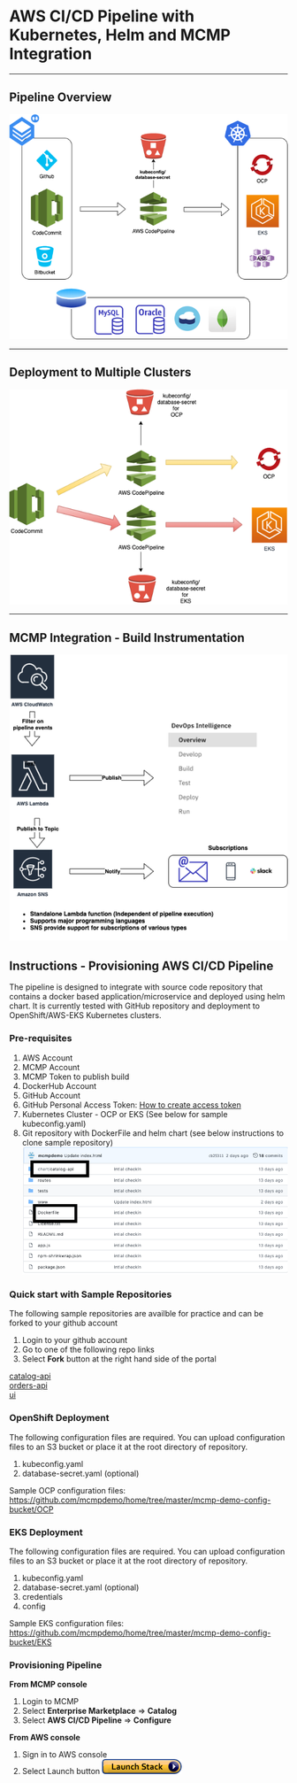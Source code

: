 # AWS CI/CD Pipeline with Kubernetes, Helm and MCMP Integration

---
## Pipeline Overview 
![CFN AWS Pipeline](aws-overview.png)

---
## Deployment to Multiple Clusters
![CFN AWS Pipeline](aws-multiple-clusters.png)

---
## MCMP Integration - Build Instrumentation
![CFN AWS Pipeline](aws-pipeline-mcmp-integration.png)

## Instructions - Provisioning AWS CI/CD Pipeline
   The pipeline is designed to integrate with source code repository that contains a docker based application/microservice and deployed using helm chart.
   It is currently tested with GitHub repository and deployment to OpenShift/AWS-EKS Kubernetes clusters.
   ### Pre-requisites
   1. AWS Account
   2. MCMP Account
   3. MCMP Token to publish build 
   4. DockerHub Account
   5. GitHub Account
   6. GitHub Personal Access Token: [How to create access token](https://docs.github.com/en/github/authenticating-to-github/creating-a-personal-access-token) 
   7. Kubernetes Cluster - OCP or EKS  (See below for sample kubeconfig.yaml) 
   8. Git repository with DockerFile and helm chart (see below instructions to clone sample repository)
        ![GitHub Repo](github-repo.png)
        
  ### Quick start with Sample Repositories
   The following sample repositories are availble for practice and can be forked to your github account
   1. Login to your github account
   2. Go to one of the following repo links
   3. Select **Fork** button at the right hand side of the portal 
    
   [catalog-api](https://github.com/mcmpdemoeng/aws-catalog-api)<br>
   [orders-api](https://github.com/mcmpdemoeng/aws-orders-api)<br>
   [ui](https://github.com/mcmpdemoeng/aws-ui)
    
      
  ### OpenShift Deployment 
   The following configuration files are required. You can upload configuration files to an S3 bucket or place it at the root directory of repository.
   1. kubeconfig.yaml
   2. database-secret.yaml (optional)
   
   Sample OCP configuration files: <https://github.com/mcmpdemo/home/tree/master/mcmp-demo-config-bucket/OCP>
   
   
  ### EKS Deployment
  The following configuration files are required. You can upload configuration files to an S3 bucket or place it at the root directory of repository.
   
   1. kubeconfig.yaml
   2. database-secret.yaml (optional)
   3. credentials
   4. config
   
   Sample EKS configuration files: <https://github.com/mcmpdemo/home/tree/master/mcmp-demo-config-bucket/EKS>
   
  ### Provisioning Pipeline
  
   **From MCMP console**
   1. Login to MCMP
   2. Select **Enterprise Marketplace** => **Catalog**
   3. Select **AWS CI/CD Pipeline** => **Configure**
   
   **From AWS console** <br>
   1. Sign in to AWS console 
   2. Select Launch button 
   <a href="https://console.aws.amazon.com/cloudformation/home?#/stacks/new?&templateURL=https://mcmp-demo-template-bucket.s3.us-east-2.amazonaws.com/mcmp-pipeline-cloudformation-github.yaml" rel="nofollow"><img src="cloudformation-launch-stack.png" alt="deploy to aws" style="max-width:100%;"></a>
   
   

